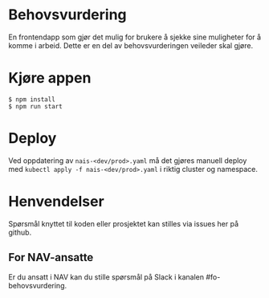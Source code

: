 Behovsvurdering
================

En frontendapp som gjør det mulig for brukere å sjekke sine muligheter for å komme i arbeid. Dette er en del av behovsvurderingen veileder skal gjøre.

# Kjøre appen
```console
$ npm install
$ npm run start
```

# Deploy
Ved oppdatering av `nais-<dev/prod>.yaml` må det gjøres manuell deploy med `kubectl apply -f nais-<dev/prod>.yaml` i
riktig cluster og namespace.  

# Henvendelser

Spørsmål knyttet til koden eller prosjektet kan stilles via issues her på github.

## For NAV-ansatte

Er du ansatt i NAV kan du stille spørsmål på Slack i kanalen #fo-behovsvurdering.
